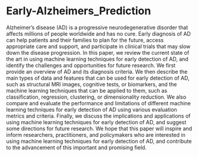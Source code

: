 # Early-Alzheimers_Prediction
Alzheimer’s disease (AD) is a progressive neurodegenerative 
disorder that affects millions of people worldwide and has no 
cure. Early diagnosis of AD can help patients and their families 
to plan for the future, access appropriate care and support, and 
participate in clinical trials that may slow down the disease 
progression. In this paper, we review the current state of the art 
in using machine learning techniques for early detection of AD, 
and identify the challenges and opportunities for future 
research. We first provide an overview of AD and its diagnosis 
criteria. We then describe the main types of data and features 
that can be used for early detection of AD, such as structural 
MRI images, cognitive tests, or biomarkers, and the machine 
learning techniques that can be applied to them, such as 
classification, regression, clustering, or dimensionality 
reduction. We also compare and evaluate the performance and 
limitations of different machine learning techniques for early 
detection of AD using various evaluation metrics and criteria. 
Finally, we discuss the implications and applications of using 
machine learning techniques for early detection of AD, and 
suggest some directions for future research. We hope that this 
paper will inspire and inform researchers, practitioners, and 
policymakers who are interested in using machine learning 
techniques for early detection of AD, and contribute to the 
advancement of this important and promising field.
